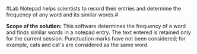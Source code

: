 #Lab Notepad helps scientists to record their entries and determine the frequency of any word and its similar words.#

__Scope of the solution:__
This software determines the frequency of a word and finds similar words in a notepad entry. The text entered is retained only for the current session. Punctuation marks have not been considered; for example, cats and cat's are considered as the same word.
